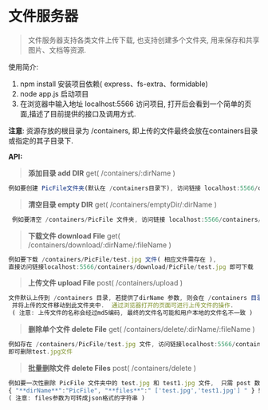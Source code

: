 # 文件服务器

> 文件服务器支持各类文件上传下载, 也支持创建多个文件夹, 用来保存和共享图片、文档等资源.

使用简介:
1. npm install 安装项目依赖( express、fs-extra、formidable)
2. node app.js 启动项目
3. 在浏览器中输入地址 localhost:5566 访问项目, 打开后会看到一个简单的页面,描述了目前提供的接口及调用方式.

**注意**: 资源存放的根目录为 /containers, 即上传的文件最终会放在containers目录或指定的其子目录下.

**API:**

> **添加目录 add DIR** get( /containers/:dirName )
``` javascript
例如要创建 PicFile文件夹(默认在 /containers目录下), 访问链接 localhost:5566/containers/PicFile 即可创建
```

> **清空目录 empty DIR** get( /containers/emptyDir/:dirName )
``` javascript
 例如要清空 /containers/PicFile 文件夹, 访问链接 localhost:5566/containers/emptyDir/PicFile 即可
```

> **下载文件 download File** get( /containers/download/:dirName/:fileName  )
``` javascript
例如要下载 /containers/PicFile/test.jpg 文件( 相应文件需存在 ),
直接访问链接localhost:5566/containers/download/PicFile/test.jpg 即可下载
```

> **上传文件 upload File** post( /containers/upload )
``` javascript
文件默认上传到 /containers 目录, 若提供了dirName 参数, 则会在 /containers 目录中查找( 未找到则创建 )此文件夹,
 并将上传的文件移动到此文件夹中.  通过浏览器打开的页面可进行上传文件的操作.
 ( 注意: 上传文件的名称会经过md5编码, 最终的文件名可能和用户本地的文件名不一致 )
```

>  **删除单个文件 delete File** get( /containers/delete/:dirName/:fileName )
``` javascript
例如存在 /containers/PicFile/test.jpg 文件, 访问链接localhost:5566/containers/delete/PicFile/test.jpg
即可删除test.jpg文件
```

> **批量删除文件 delete Files** post( /containers/delete )
``` javascript
例如要一次性删除 PicFile 文件夹中的 test.jpg 和 test1.jpg 文件,  只需 post 数据
{ "**dirName**":"PicFile", "**files**":" ['test.jpg','test1.jpg'] " } 到 localhost:5566/containers/delete 即可删除.
( 注意: files参数为可转成json格式的字符串 )
```